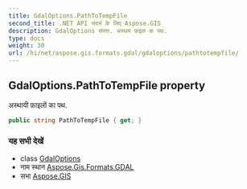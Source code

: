 ```yaml
---
title: GdalOptions.PathToTempFile
second_title: .NET API संदर्भ के लिए Aspose.GIS
description: GdalOptions संपत्त. अस्थय फ़इलं क पथ.
type: docs
weight: 30
url: /hi/net/aspose.gis.formats.gdal/gdaloptions/pathtotempfile/
---
```

## GdalOptions.PathToTempFile property

अस्थायी फ़ाइलों का पथ.

```csharp
public string PathToTempFile { get; }
```

### यह सभी देखें

* class [GdalOptions](../)
* नाम स्थान [Aspose.Gis.Formats.GDAL](../../gdaloptions/)
* सभा [Aspose.GIS](../../../)


